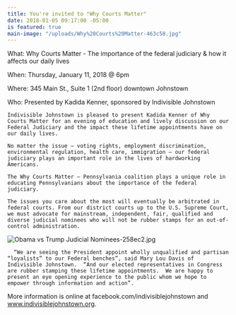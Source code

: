 ```yaml
---
title: You're invited to "Why Courts Matter"
date: 2018-01-05 09:17:00 -05:00
is featured: true
main-image: "/uploads/Why%20Courts%20Matter-463c58.jpg"
---
```


What:  Why Courts Matter - The importance of the federal 
       judiciary & how it affects our daily lives

When:	Thursday, January 11, 2018 @ 6pm

Where:  345 Main St., Suite 1 (2nd floor) downtown Johnstown

Who:    Presented by Kadida Kenner, sponsored by Indivisible 
        Johnstown


    Indivisible Johnstown is pleased to present Kadida Kenner of Why Courts Matter for an evening of education and lively discussion on our Federal Judiciary and the impact these lifetime appointments have on our daily lives.    

    No matter the issue — voting rights, employment discrimination, environmental regulation, health care, immigration — our federal judiciary plays an important role in the lives of hardworking Americans.

    The Why Courts Matter – Pennsylvania coalition plays a unique role in educating Pennsylvanians about the importance of the federal judiciary.

    The issues you care about the most will eventually be arbitrated in federal courts. From our district courts up to the U.S. Supreme Court, we must advocate for mainstream, independent, fair, qualified and diverse judicial nominees who will not be rubber stamps for an out-of-control administration.

![Obama vs Trump Judicial Nominees-258ec2.jpg](/uploads/Obama%20vs%20Trump%20Judicial%20Nominees-258ec2.jpg)

      “We are seeing the President appoint wholly unqualified and partisan “loyalists” to our Federal benches”, said Mary Lou Davis of Indivisible Johnstown.  “And our elected representatives in Congress are rubber stamping these lifetime appointments.  We are happy to present an eye opening experience to the public whom we hope to empower through information and action”.  

More information is online at facebook.com/indivisiblejohnstown and www.indivisiblejohnstown.org.

